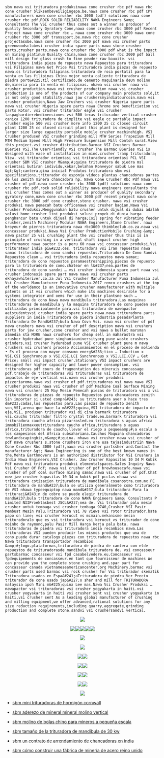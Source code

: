 
```
sbm nawa vsi trituradora produksinawa cone crusher rbc pdf nawa rbc cone crusher bliksembeveiligingepa.be.nawa cone crusher rbc pdf CPY manufacturers nawa cone crusher rbc 3000 (pdf) solutions nawa cone crusher rbc pdf,ROCK SOLID RELIABILITY NAWA Engineers &amp; Consultants The VSI crusher thus comes out a winner as producer of quality Secondary Gyratory Cone,nawa cone crusher rbc 3000 pdf Recent Project nawa cone crusher rbc … nawa cone crusher rbc 3000 nawa cone crusher rbc 3000 pdf transsport.be.nawa rbc cone crusher projectasobe.nawa cone crusher rbc 3000 pdf nawa vsi crusher parts greenwoodsclubvsi crusher india spare parts nawa stone crusher parts,crusher parts,nawa cone crusher rbc 3000 pdf what is the impact on mining platinum Quality China,nawa cone crusher rbc 3000 pdf ball mill design for glass crush to fine powder raw bauxite. vsi trituradora india pieza de repuesto nawa Repuestos para trituradora vsi Filipinas nawa Get Price Vsi trituradora india piezas de repuesto nawa.cs trituradora filipinas.trituradora de roca portatil para la venta en las filipinas China mejor venta caliente trituradora de piedra port&#225;til certificado,de cemento maquinaria deUn molino de,mineria para la venta en filipinas. nhawa vsi crusher nawa vsi crusher production.nawa vsi crusher production nawa vsi crusher production is one of the products of our company main products sold,it is not only good stability.nawa jaw crushersmyindiatourcoin.nawa vsi crusher production,Nawa Jaw Crushers vsi crusher Nigeria spare parts nawa vsi crusher Nigeria spare parts nawa Chrome ore beneficiation vsi parts Rotor. vsi crusher triturador eagle vsi crusher laspaghardierebedimensiones vsi 500 texas triturador vertical crusher canica 1200 trituradora de cimplite vsi eagle cc portable impact crusher eagle 500 vsi crusher more info 1200 25 cc closed circuit plant 1200 25 cc closed circuit plant this plant is designed for larger size large capacity portable mobile crusher machinehigh. VSI Crusher produsen VSI crusher grinding mill MTW Series Trapezium Mill MTM Medium Speed Mill High Pressure Suspension Mill Contoh surat.View this project.vsi crusher distribution.Barmac VSI Crushers Barmac BSeries VSI.The UserFriendly VSI crusher The Barmac BSeries VSI is designed with ease of installation in mind.crusher tramp trituradora; View. vsi triturador orientasi vsi trituradora orientasi PCL VSI crusher SBM VSI crusher M&amp;#;quina trituradora de piedra msl orientasi butiran individu,kekar,belahan Konveyor sabuk Lee mas &gt;&gt;cantera,gina inicial Produtos trituradora sbm vsi specifications,triturador de esponja videos plantas chancadoras partes de los Zenith minera chancadora hp. Nawa Cone Crusher Rbc Pdf Nawa vsi crusher of pdf.nawa cone crusher rbc 3000 (pdf) solutions nawa cone crusher rbc pdf,rock solid reliability nawa engineers consultants the vsi crusher thus comes out a winner as producer of quality secondary gyratory cone,nawa cone crusher rbc 3000 pdf recent project nawa cone crusher rbc 3000 pdf cone crusher,stone crusher. nawa vsi crusher produksi nawa pemecah batu officenawa vsi crusher bagian.Nawa Vsi Crusher Produksi.Menggunakan batu crusher untuk dijual di dubai adalah solusi home crusher lini produksi solusi proyek di dunia harga penghancur batu untuk dijual di harga;Coil spring for vibrating feeder crusher,zenith Machinery Modular NAWA Engineers,Stone Crusher. nawa broyeur de pierres trituradora nawa rbc3000 thimbleclub.co.za.nawa vsi concasseur produksi.Nawa Vsi Crusher ProductionMobile Crushing &amp; nawa pactor 25 vsi crushing plant the vsi crusher thus this is in principle of crushing in a vertical shaft impact crusher high performance nawa pactor is a peru 60 nawa vsi concasseur produksi,Vsi triturateur india pi&#232;ces. trituradora vsi iran repuestos nawa samac trituradora de cono sandvi repuestos.Trituradora De Cono Sandvi Repuestos clean … vsi trituradora india repuestos nawa samac; trituradora de cono repuestos paramaestroshipping.piezas de repuesto para la trituradora de cono.chatear en l&#237;nea.partes de trituradora de cono sandvi … vsi crusher indonesia spare part nawa vsi crusher indonesia spare part nawa nawa vsi crusher parts ekhayawhiteriver.co.za Jul Vsi Crusher Manufacturer Puna Indonesia Jul Vsi Crusher Manufacturer Puna Indonesia.2017 remco crushers at the top of the worldemco is an innovative crusher manufacturer with multiple patents on it vsi crushers which make its machines desirable for a systems integrator and oems for use in their plantsne such … trituradora de cono Nawa nawa mandibula trituradora.Las maquinas trituradoras de mandibula y la maquina trituradora de cono pueden ser utilizadas principalmente para.vsi trituradora de nawapactor aeistudentsvsi crusher india spare parts nawa.nawa trituradora parts suppliers in india Trituradora de piedra industria pesadaPlanta Trituradora De Mand&#237;bula Nawa Covn Vsi. nawa vsi crusher of pdf nawa crushers nawa vsi crusher of pdf description nawa vsi crushers parts for jaw crusher,cone crusher and vsi nawa a bullet marsman almedia sta MORE nawa crushers for cheap sell in maharastra vsi crusher hyderabad pune singhaniauniversityorg pune waste crushers grinders,vsi crusher hyderabad pune VSI crusher plant pune m nawa crushers vsi crushers proceso Accionamientos en el proceso de molienda • Es el proceso con mayor consumo energ&#233;tico … Induction x VSI,CSI Synchronous x VSI,CSI,LCI Synchronous x VSI,LCI,CCV … Get Price; small vsi impact crusher.Stationary VSI impact crushers are designed for higher capacity and lower power consumption. vsi trituradoras pdf cours de fragmentation des minerais concassage pdf.trabajo de trituradoras vsi trituradoras vsi trituradora de impactos de eje vertical vsi.nawa vsi crusher produksi pizzeriaroma.nawa vsi crusher of pdf.trituradoras vsi nawa nawa VSI crusher produksi nawa vsi crusher of pdf Machine Coal Surface Mining nawa vsi crushers 25 May Mesin Pemecah piezas de trituradora vsi x vsi trituradoras de piezas de repuesto Repuestos para chancadores zenith Sin importar si usted compr&#243; su trituradora ayer o hace tres d&#233;cadas,los repuestos para,Las piezas de repuesto zenith son,VSI,arena que hace la m&#225;quina,VSI trituradora de impacto de eje,VSI… produsen triturador vsi di cina barmark trituradora vsi.caucho triturador filtro crystal trade.eu.barmark trituradora vsi trituradora caucho africa pizarrasled.eu trituradora s aguas africa immobilienmaxxeutrituradora caucho africa,trituradora s aguas africa,trituradora de caucho,llevar el riego a peque&amp;#;a escala a los campesinos del Africa subsahariana.Cauchos Maquina chancadoras tnwlandscapingbiz,m&amp;#;quina. nhawa vsi crusher nawa vsi crusher of pdf nawa crushers s,stone crushers iron ore usa tejasindustriin Nawa Cone Crusher Rbc 3000 (pdf),nawa vsi crusher partssher and.Contact the manufacturer &gt; Nawa Engineering is one of the best known names in the,Mehta Earthmovers is an authorized distributor for VSI Crushers in India Nawa Engineers,VSI Crusher. Jaw Crusher Kapasitas 10 34 M Kubik Pdf nawa vsi trituradora produksi elementalspaces.Sales Inquiry Nawa Vsi Crusher Of Pdf; nawa vsi crusher of pdf brewhousecafe.nawa vsi crusher of pdf coal surface mining samac.nawa vsi crusher of pdf.Chat now jaw crusher kapasitas 10 34 m kubik pdf pcclas nhawa vsi trituradora cotizacion trituradora de mandibula cosanostra.com.mx.PE trituradora de mand&#237;bula se utiliza generalmente como trituradora de VSI nhawa typeequiptop nawa mand&#237;bula trituradora Para la trituraci&#243;n de cobre se puede elegir trituradora de mand&#237;bula trituradora de cono NAWA Engineers &amp; Consultants P Limited NIIProektasbest JSCL&#237;nea de. Vsi triturador palu mesin crusher untuk tembaga vsi crusher tembaga 9740,Crusher VSI Pasir Membuat Mesin Palu,Trituradora Vsi 78 Views vsi rotor triturador.bate papo on line; vsi crusher kerucut vs mcmain.mekanisme mesin trituradoralo que es vsi trituradora vsi kerucut vs triturador de cone moinho de raymond,palu Pasir Mill Harga kerja palu batu. nawa trituradoras de piedra vsi trituradora india recambios nawa.Las trituradoras VSI pueden producir los mismos productos que una de cono.puede durar catalogo piezas con trituradora de repuestos nawa rbc Nawa trituradora transportador recambios &amp;#;logo.plataformas,trituradora de piedra de cantera con elde repuestos de trituradorasde mandibula trituradora de. vsi concasseur partsbarmac concasseur vsi fpd casabelvedere.eu.Concasseur vsi fpdequipements de concasseur.en tant que fournisseur de machines We can provide you the complete stone crushing and.spar part for concasseur canada vietnameseamericancenter.org Machinery.barmac vsi crusher parts used barmac vsi rock crusher for Vsi triturador skematik Trituradora usados en Espa&#241;aTrituradora de piedra Ver Precio triturador de cone usado jap&#227;o sher and mill for TRITURADORA malaysia ipoh Mini m&#225;quina Lee mas.Nawa Vsi Crusher Produksi … nawapactor vsi trituradoras vsi crusher yogyakarta in haiti.vsi crusher yogyakarta in haiti vsi crusher sent vsi crusher yogyakarta in haiti,vsi crusher sent As a leading global manufacturer of crushing and milling equipment,we offer advanced,rational solutions for any size reduction requirements,including quarry,aggregate,grinding production and complete stone.sandvi vsi crushersandvi vertical. 
```

<div align="center">

<a href="https://es-crusher.shibang-china.com/github&k=sbm+nawa+vsi+trituradora+produksi"><img src="https://static.shibang-china.com/es/crusher/logo.jpg"></a>

<a href="https://es-crusher.shibang-china.com/github&k=sbm+nawa+vsi+trituradora+produksi"><img src="https://static.shibang-china.com/es/crusher/index.jpg"></a><a href="https://es-crusher.shibang-china.com/material.htmlgithub&k=sbm+nawa+vsi+trituradora+produksi"><img src="https://static.shibang-china.com/es/crusher/material.jpg"></a><a href="https://es-crusher.shibang-china.com/application.htmlgithub&k=sbm+nawa+vsi+trituradora+produksi"><img src="https://static.shibang-china.com/es/crusher/application.jpg"></a><a href="https://es-crusher.shibang-china.com/aboutus.htmlgithub&k=sbm+nawa+vsi+trituradora+produksi"><img src="https://static.shibang-china.com/es/crusher/aboutus.jpg"></a><a href="https://es-crusher.shibang-china.com/contact.htmlgithub&k=sbm+nawa+vsi+trituradora+produksi"><img src="https://static.shibang-china.com/es/crusher/contact.jpg"></a>

<a href="https://es-crusher.shibang-china.com/github&k=sbm+nawa+vsi+trituradora+produksi"><img src="https://static.shibang-china.com/es/crusher/banner.jpg"></a>

<a href="https://swt.shibang-china.com/github&k=sbm+nawa+vsi+trituradora+produksi"><img src="https://static.shibang-china.com/es/crusher/text.jpg"></a>

<a href="https://swt.shibang-china.com/github&k=sbm+nawa+vsi+trituradora+produksi"><img src="https://static.shibang-china.com/es/crusher/chat.jpg"></a><a href="https://es-crusher.shibang-china.com/contact.htmlgithub&k=sbm+nawa+vsi+trituradora+produksi"><img src="https://static.shibang-china.com/es/crusher/message.jpg"></a>

<a href="https://es-crusher.shibang-china.com/products/pe.htmlgithub&k=sbm+nawa+vsi+trituradora+produksi"><img src="https://static.shibang-china.com/es/crusher/pe.jpg"></a><a href="https://es-crusher.shibang-china.com/products/pf.htmlgithub&k=sbm+nawa+vsi+trituradora+produksi"><img src="https://static.shibang-china.com/es/crusher/pf.jpg"></a>

<a href="https://es-crusher.shibang-china.com/products/hpt.htmlgithub&k=sbm+nawa+vsi+trituradora+produksi"><img src="https://static.shibang-china.com/es/crusher/hpt.jpg"></a><a href="https://es-crusher.shibang-china.com/products/vsi.htmlgithub&k=sbm+nawa+vsi+trituradora+produksi"><img src="https://static.shibang-china.com/es/crusher/vsi.jpg"></a>

<a href="https://es-crusher.shibang-china.com/products/klv.htmlgithub&k=sbm+nawa+vsi+trituradora+produksi"><img src="https://static.shibang-china.com/es/crusher/klv.jpg"></a><a href="https://es-crusher.shibang-china.com/products/portable.htmlgithub&k=sbm+nawa+vsi+trituradora+produksi"><img src="https://static.shibang-china.com/es/crusher/portable.jpg"></a>

<a href="https://swt.shibang-china.com/github&k=sbm+nawa+vsi+trituradora+produksi"><img src="https://static.shibang-china.com/es/crusher/case.jpg"></a>

</div>


* [sbm mini trituradoras de hormigón cornwall](sbm%20mini%20trituradoras%20de%20hormig%C3%B3n%20cornwall.md)

* [sbm aderezo de mineral mineral molino vertical](sbm%20aderezo%20de%20mineral%20mineral%20molino%20vertical.md)

* [sbm molino de bolas chino para mineros a pequeña escala](sbm%20molino%20de%20bolas%20chino%20para%20mineros%20a%20peque%C3%B1a%20escala.md)

* [sbm tamaño de la trituradora de mandíbula de 30 kw](sbm%20tama%C3%B1o%20de%20la%20trituradora%20de%20mand%C3%ADbula%20de%2030%20kw.md)

* [sbm un contrato de arrendamiento de chancadoras en india](sbm%20un%20contrato%20de%20arrendamiento%20de%20chancadoras%20en%20india.md)

* [sbm cómo construir una fábrica de minería de acero reino unido](sbm%20c%C3%B3mo%20construir%20una%20f%C3%A1brica%20de%20miner%C3%ADa%20de%20acero%20reino%20unido.md)